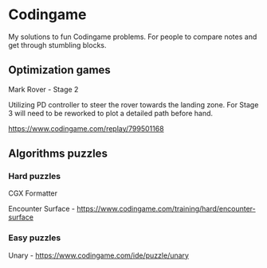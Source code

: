# Codingame
My solutions to fun Codingame problems. For people to compare notes and get through stumbling blocks.

## Optimization games
Mark Rover - Stage 2

Utilizing PD controller to steer the rover towards the landing zone.
For Stage 3 will need to be reworked to plot a detailed path before hand.

https://www.codingame.com/replay/799501168

## Algorithms puzzles
### Hard puzzles 

CGX Formatter

Encounter Surface - https://www.codingame.com/training/hard/encounter-surface

### Easy puzzles
Unary - https://www.codingame.com/ide/puzzle/unary
